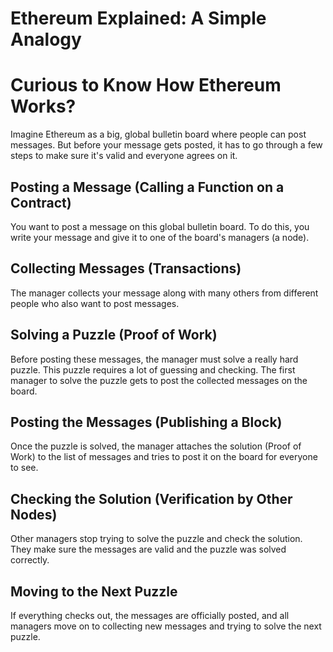 # Ethereum Explained: A Simple Analogy

<h1>Curious to Know How Ethereum Works?</h1>

Imagine Ethereum as a big, global bulletin board where people can post messages. But before your message gets posted, it has to go through a few steps to make sure it's valid and everyone agrees on it.

## Posting a Message (Calling a Function on a Contract)
You want to post a message on this global bulletin board. To do this, you write your message and give it to one of the board's managers (a node).

## Collecting Messages (Transactions)
The manager collects your message along with many others from different people who also want to post messages.

## Solving a Puzzle (Proof of Work)
Before posting these messages, the manager must solve a really hard puzzle. This puzzle requires a lot of guessing and checking. The first manager to solve the puzzle gets to post the collected messages on the board.

## Posting the Messages (Publishing a Block)
Once the puzzle is solved, the manager attaches the solution (Proof of Work) to the list of messages and tries to post it on the board for everyone to see.

## Checking the Solution (Verification by Other Nodes)
Other managers stop trying to solve the puzzle and check the solution. They make sure the messages are valid and the puzzle was solved correctly.

## Moving to the Next Puzzle
If everything checks out, the messages are officially posted, and all managers move on to collecting new messages and trying to solve the next puzzle.

